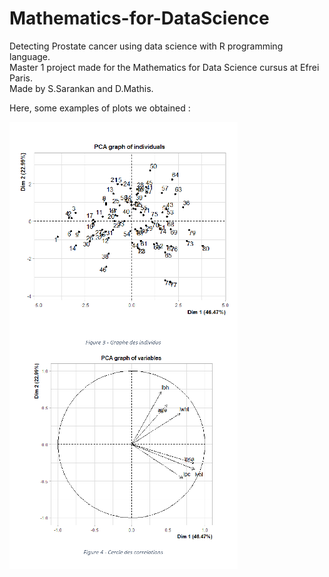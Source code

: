 # Mathematics-for-DataScience

Detecting Prostate cancer using data science with R programming language.  
Master 1 project made for the Mathematics for Data Science cursus at Efrei Paris.  
Made by S.Sarankan and D.Mathis.

Here, some examples of plots we obtained :

![Alt text](img/2023-11-20_18h45_49.png)
